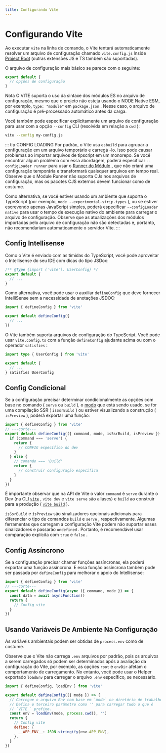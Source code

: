 ```yaml
---
title: Configurando Vite
---
```


# Configurando Vite

Ao executar `vite` na linha de comando, o Vite tentará automaticamente resolver um arquivo de configuração chamado `vite.config.js` Inside [Project Root](/pt/guide/#index-html-and-project-root) (outras extensões JS e TS também são suportadas).

O arquivo de configuração mais básico se parece com o seguinte:

```js [vite.config.js]
export default {
  // opções de configuração
}
```

Nota O VITE suporta o uso da sintaxe dos módulos ES no arquivo de configuração, mesmo que o projeto não esteja usando o NODE Native ESM, por exemplo, `type: "module"` em `package.json` . Nesse caso, o arquivo de configuração é pré-processado automático antes da carga.

Você também pode especificar explicitamente um arquivo de configuração para usar com a opção `--config` CLI (resolvida em relação a `cwd` ):

```bash
vite --config my-config.js
```

::: tip CONFIG LOADING
Por padrão, o Vite usa `esbuild` para agrupar a configuração em um arquivo temporário e carregá -lo. Isso pode causar problemas ao importar arquivos de tipscript em um monorepo. Se você encontrar algum problema com essa abordagem, poderá especificar `--configLoader runner` para usar o [Runner do Módulo](/pt/guide/api-environment-runtimes.html#modulerunner) , que não criará uma configuração temporária e transformará quaisquer arquivos em tempo real. Observe que o Module Runner não suporta CJs nos arquivos de configuração, mas os pacotes CJS externos devem funcionar como de costume.

Como alternativa, se você estiver usando um ambiente que suporta o TypeScript (por exemplo, `node --experimental-strip-types` ), ou se estiver escrevendo apenas JavaScript simples, poderá especificar `--configLoader native` para usar o tempo de execução nativo do ambiente para carregar o arquivo de configuração. Observe que as atualizações dos módulos importadas pelo arquivo de configuração não são detectadas e, portanto, não recomendariam automaticamente o servidor Vite.
:::

## Config Intellisense

Como o Vite é enviado com as tímidas do TypeScript, você pode aproveitar o Intellisense do seu IDE com dicas do tipo JSDoc:

```js
/** @Type {import ('vite'). UserConfig} */
export default {
  // ...
}
```

Como alternativa, você pode usar o auxiliar `defineConfig` que deve fornecer IntelliSense sem a necessidade de anotações JSDOC:

```js
import { defineConfig } from 'vite'

export default defineConfig({
  // ...
})
```

O Vite também suporta arquivos de configuração do TypeScript. Você pode usar `vite.config.ts` com a função `defineConfig` ajudante acima ou com o operador `satisfies` :

```ts
import type { UserConfig } from 'vite'

export default {
  // ...
} satisfies UserConfig
```

## Config Condicional

Se a configuração precisar determinar condicionalmente as opções com base no comando ( `serve` ou `build` ), o [modo](/pt/guide/env-and-mode#modes) que está sendo usado, se for uma compilação SSR ( `isSsrBuild` ) ou estiver visualizando a construção ( `isPreview` ), poderá exportar uma função:

```js twoslash
import { defineConfig } from 'vite'
// ---corte---
export default defineConfig(({ command, mode, isSsrBuild, isPreview }) => {
  if (command === 'serve') {
    return {
      // CONFIG específico do dev
    }
  } else {
    // comando === 'Build'
    return {
      // construir configuração específica
    }
  }
})
```

É importante observar que na API de Vite o valor `command` é `serve` durante o Dev (na CLI [`vite`](/pt/guide/cli#vite) , `vite dev` e `vite serve` são aliases) e `build` ao construir para a produção ( [`vite build`](/pt/guide/cli#vite-build) ).

`isSsrBuild` e `isPreview` são sinalizadores opcionais adicionais para diferenciar o tipo de comandos `build` e `serve` , respectivamente. Algumas ferramentas que carregam a configuração Vite podem não suportar esses sinalizadores e passarão `undefined` . Portanto, é recomendável usar comparação explícita com `true` e `false` .

## Config Assíncrono

Se a configuração precisar chamar funções assíncronas, ela poderá exportar uma função assíncrona. E essa função assíncrona também pode ser passada por `defineConfig` para melhorar o apoio do Intellisense:

```js twoslash
import { defineConfig } from 'vite'
// ---corte---
export default defineConfig(async ({ command, mode }) => {
  const data = await asyncFunction()
  return {
    // Config vite
  }
})
```

## Usando Variáveis De Ambiente Na Configuração

As variáveis ambientais podem ser obtidas de `process.env` como de costume.

Observe que o Vite não carrega `.env` arquivos por padrão, pois os arquivos a serem carregados só podem ser determinados após a avaliação da configuração do Vite, por exemplo, as opções `root` e `envDir` afetam o comportamento de carregamento. No entanto, você pode usar o Helper exportado `loadEnv` para carregar o arquivo `.env` específico, se necessário.

```js twoslash
import { defineConfig, loadEnv } from 'vite'

export default defineConfig(({ mode }) => {
  // Carregue o arquivo Env com base em `mode` no diretório de trabalho atual.
  // Defina o terceiro parâmetro como '' para carregar tudo o que é
  // `VITE_` prefixo.
  const env = loadEnv(mode, process.cwd(), '')
  return {
    // Config vite
    define: {
      __APP_ENV__: JSON.stringify(env.APP_ENV),
    },
  }
})
```
